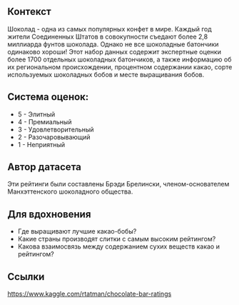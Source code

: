 ## Контекст

Шоколад - одна из самых популярных конфет в мире. Каждый год жители Соединенных Штатов в совокупности съедают более 2,8 миллиарда фунтов шоколада. Однако не все шоколадные батончики одинаково хороши! Этот набор данных содержит экспертные оценки более 1700 отдельных шоколадных батончиков, а также информацию об их региональном происхождении, процентном содержании какао, сорте используемых шоколадных бобов и месте выращивания бобов.

## Система оценок:

* 5 - Элитный 
* 4 - Премиальный 
* 3 - Удовлетворительный 
* 2 - Разочаровывающий 
* 1 - Неприятный 

## Автор датасета

Эти рейтинги были составлены Брэди Брелински, членом-основателем Манхэттенского шоколадного общества. 

## Для вдохновения

* Где выращивают лучшие какао-бобы?
* Какие страны производят слитки с самым высоким рейтингом?
* Какова взаимосвязь между содержанием сухих веществ какао и рейтингом?

## Ссылки

https://www.kaggle.com/rtatman/chocolate-bar-ratings
